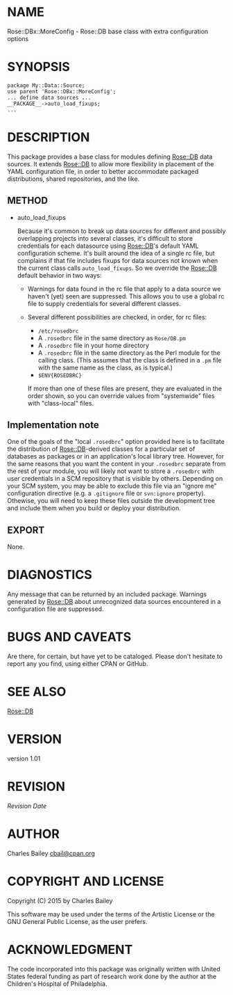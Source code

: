 # NAME

Rose::DBx::MoreConfig - Rose::DB base class with extra configuration options

# SYNOPSIS

    package My::Data::Source;
    use parent 'Rose::DBx::MoreConfig';
    ... define data sources ...
    __PACKAGE__->auto_load_fixups;
    ...

# DESCRIPTION

This package provides a base class for modules defining [Rose::DB](https://metacpan.org/pod/Rose::DB)
data sources.  It extends [Rose::DB](https://metacpan.org/pod/Rose::DB) to allow more flexibility in
placement of the YAML configuration file, in order to better
accommodate packaged distributions, shared repositories, and the like.

## METHOD

- auto\_load\_fixups

    Because it's common to break up data sources for different and
    possibly overlapping projects into several classes, it's difficult to
    store credentials for each datasource using [Rose::DB](https://metacpan.org/pod/Rose::DB)'s default YAML
    configuration scheme.  It's built around the idea of a single rc file,
    but complains if that file includes fixups for data sources not known
    when the current class calls `auto_load_fixups`.  So we override the
    [Rose::DB](https://metacpan.org/pod/Rose::DB) default behavior in two ways:

    - Warnings for data found in the rc file that apply to a data source we
    haven't (yet) seen are suppressed.  This allows you to use a global rc
    file to supply credentials for several different classes.
    - Several different possibilities are checked, in order, for rc files:

        - `/etc/rosedbrc`
        - A `.rosedbrc` file in the same directory as `Rose/DB.pm`
        - A `.rosedbrc` file in your home directory
        - A `.rosedbrc` file in the same directory as the Perl module for the
        calling class.  (This assumes that the class is defined in a `.pm`
        file with the same name as the class, as is typical.)
        - `$ENV{ROSEDBRC}`

        If more than one of these files are present, they are evaluated in the order
        shown, so you can override values from "systemwide" files with
        "class-local" files.

## Implementation note

One of the goals of the "local `.rosedbrc`" option provided here is
to facilitate the distribution of [Rose::DB](https://metacpan.org/pod/Rose::DB)-derived classes for a
particular set of databases as packages or in an application's local
library tree.  However, for the same reasons that you want the content
in your `.rosedbrc` separate from the rest of your module, you will
likely not want to store a `.rosedbrc` with user credentials in a SCM
repository that is visible by others.  Depending on your SCM system,
you may be able to exclude this file via an "ignore me" configuration
directive (e.g. a `.gitignore` file or `svn:ignore` property).
Othewise, you will need to keep these files outside the development
tree and include them when you build or deploy your distribution.

## EXPORT

None.

# DIAGNOSTICS

Any message that can be returned by an included package.  Warnings
generated by [Rose::DB](https://metacpan.org/pod/Rose::DB) about unrecognized data sources encountered
in a configuration file are suppressed.

# BUGS AND CAVEATS

Are there, for certain, but have yet to be cataloged.  Please don't
hesitate to report any you find, using either CPAN or GitHub.

# SEE ALSO

[Rose::DB](https://metacpan.org/pod/Rose::DB)

# VERSION

version 1.01

# REVISION

$Revision$ $Date$

# AUTHOR

Charles Bailey <cbail@cpan.org>

# COPYRIGHT AND LICENSE

Copyright (C) 2015 by Charles Bailey

This software may be used under the terms of the Artistic License or
the GNU General Public License, as the user prefers.

# ACKNOWLEDGMENT

The code incorporated into this package was originally written with
United States federal funding as part of research work done by the
author at the Children's Hospital of Philadelphia.
